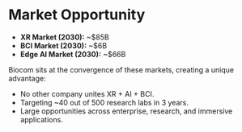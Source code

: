 # Market Opportunity

- **XR Market (2030):** ~$85B  
- **BCI Market (2030):** ~$6B  
- **Edge AI Market (2030):** ~$66B  

Biocom sits at the convergence of these markets, creating a unique advantage:
- No other company unites XR + AI + BCI.
- Targeting ~40 out of 500 research labs in 3 years.
- Large opportunities across enterprise, research, and immersive applications.
